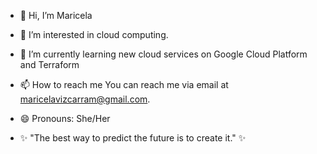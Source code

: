 - 👋 Hi, I’m Maricela
- 👀 I’m interested in cloud computing.
- 🌱 I’m currently learning new cloud services on Google Cloud Platform and Terraform
- 📫 How to reach me You can reach me via email at maricelavizcarram@gmail.com.
- 😄 Pronouns: She/Her

- ✨ "The best way to predict the future is to create it." ✨
